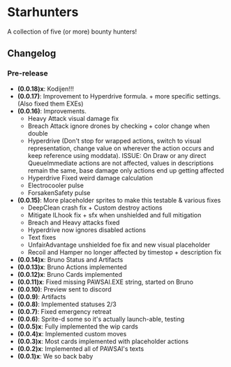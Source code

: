 # Starhunters

A collection of five (or more) bounty hunters!

## Changelog

### Pre-release

* **(0.0.18)x**: Kodijen!!!
* **(0.0.17)**: Improvement to Hyperdrive formula. + more specific settings. (Also fixed them EXEs)
* **(0.0.16)**: Improvements.
  * Heavy Attack visual damage fix
  * Breach Attack ignore drones by checking + color change when double
  * Hyperdrive (Don't stop for wrapped actions, switch to visual representation, change value on wherever the action occurs and keep reference using moddata). ISSUE: On Draw or any direct QueueImmediate actions are not affected, values in descriptions remain the same, base damage only actions end up getting affected
  * Hyperdrive Fixed weird damage calculation
  * Electrocooler pulse
  * ForsakenSafety pulse
* **(0.0.15)**: More placeholder sprites to make this testable & various fixes
  * DeepClean crash fix + Custom destroy actions
  * Mitigate ILhook fix + sfx when unshielded and full mitigation
  * Breach and Heavy attacks fixed
  * Hyperdrive now ignores disabled actions
  * Text fixes
  * UnfairAdvantage unshielded foe fix and new visual placeholder
  * Recoil and Hamper no longer affected by timestop + description fix
* **(0.0.14)x**: Bruno Status and Artifacts
* **(0.0.13)x**: Bruno Actions implemented
* **(0.0.12)x**: Bruno Cards implemented
* **(0.0.11)x**: Fixed missing PAWSAI.EXE string, started on Bruno
* **(0.0.10)**: Preview sent to discord
* **(0.0.9)**: Artifacts
* **(0.0.8)**: Implemented statuses 2/3
* **(0.0.7)**: Fixed emergency retreat
* **(0.0.6)**: Sprite-d some so it's actually launch-able, testing
* **(0.0.5)x**: Fully implemented the wip cards
* **(0.0.4)x**: Implemented custom moves
* **(0.0.3)x**: Most cards implemented with placeholder actions
* **(0.0.2)x**: Implemented all of PAWSAI's texts
* **(0.0.1)x**: We so back baby
